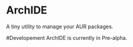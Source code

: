 # ArchIDE
A tiny utility to manage your AUR packages.

#Developement
ArchIDE is currently in Pre-alpha.
